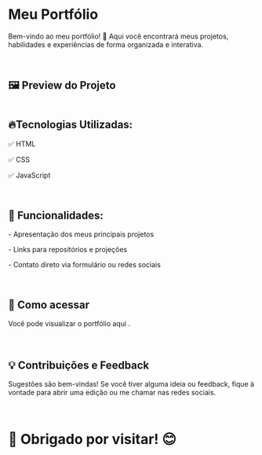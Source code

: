 <h1>Meu Portfólio</h1>
<p>Bem-vindo ao meu portfólio! 🚀 Aqui você encontrará meus projetos, habilidades e experiências de forma organizada e interativa.</p>

<br>

<h2>🖼️ Preview do Projeto</h2>
<img src=""

<br>

<h2>🔥Tecnologias Utilizadas:</h2>
<p>✅ HTML </p>
<p>✅ CSS </p>
<p>✅ JavaScript </p>

<br>

<h2>🎯 Funcionalidades:</h2>
<p>- Apresentação dos meus principais projetos</p>
<p>- Links para repositórios e projeções</p>
<p>- Contato direto via formulário ou redes sociais</p>

<br>

<h2>📌 Como acessar</h2>
Você pode visualizar o portfólio aqui .

<br>
<br>
<br>

<h2>💡 Contribuições e Feedback</h2>
<P>Sugestões são bem-vindas! Se você tiver alguma ideia ou feedback, fique à vontade para abrir uma edição ou me chamar nas redes sociais.</P>

<br>

<h1>🚀 Obrigado por visitar! 😊</h1>
